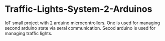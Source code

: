# Traffic-Lights-System-2-Arduinos
IoT small project with 2 arduino microcontrollers. One is used for managing second arduino state via seral communication. Secod arduino is used for managing traffic lights.
